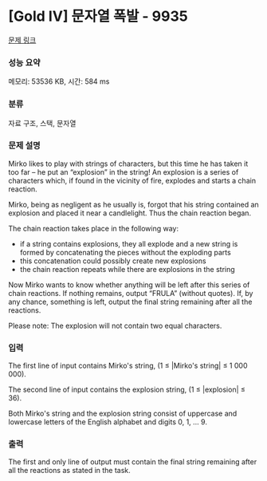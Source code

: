 # [Gold IV] 문자열 폭발 - 9935 

[문제 링크](https://www.acmicpc.net/problem/9935) 

### 성능 요약

메모리: 53536 KB, 시간: 584 ms

### 분류

자료 구조, 스택, 문자열

### 문제 설명

<p>Mirko likes to play with strings of characters, but this time he has taken it too far – he put an “explosion” in the string! An explosion is a series of characters which, if found in the vicinity of fire, explodes and starts a chain reaction. </p>

<p>Mirko, being as negligent as he usually is, forgot that his string contained an explosion and placed it near a candlelight. Thus the chain reaction began. </p>

<p>The chain reaction takes place in the following way: </p>

<ul>
	<li>if a string contains explosions, they all explode and a new string is formed by concatenating the pieces without the exploding parts </li>
	<li>this concatenation could possibly create new explosions </li>
	<li>the chain reaction repeats while there are explosions in the string </li>
</ul>

<p>Now Mirko wants to know whether anything will be left after this series of chain reactions. If nothing remains, output “FRULA” (without quotes). If, by any chance, something is left, output the final string remaining after all the reactions. </p>

<p>Please note: The explosion will not contain two equal characters. </p>

### 입력 

 <p>The first line of input contains Mirko's string, (1 ≤ |Mirko's string| ≤ 1 000 000). </p>

<p>The second line of input contains the explosion string, (1 ≤ |explosion| ≤ 36). </p>

<p>Both Mirko's string and the explosion string consist of uppercase and lowercase letters of the English alphabet and digits 0, 1, … 9. </p>

### 출력 

 <p>The first and only line of output must contain the final string remaining after all the reactions as stated in the task. </p>

